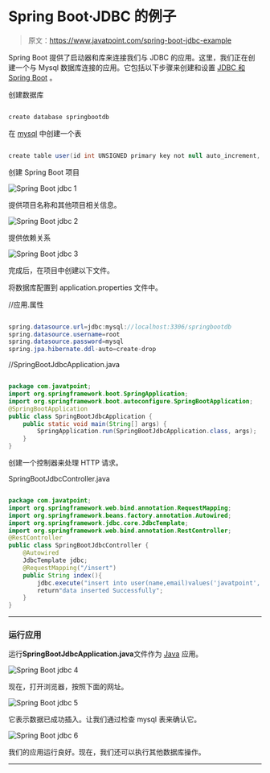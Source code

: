 # Spring Boot·JDBC 的例子

> 原文：<https://www.javatpoint.com/spring-boot-jdbc-example>

Spring Boot 提供了启动器和库来连接我们与 JDBC 的应用。这里，我们正在创建一个与 Mysql 数据库连接的应用。它包括以下步骤来创建和设置 [JDBC 和 Spring Boot](https://www.javatpoint.com/spring-boot-jdbc) 。

创建数据库

```java

create database springbootdb

```

在 [mysql](https://www.javatpoint.com/mysql-tutorial) 中创建一个表

```java

create table user(id int UNSIGNED primary key not null auto_increment, name varchar(100), email varchar(100));

```

创建 Spring Boot 项目

![Spring Boot jdbc 1](../img/05f1e7bec78f7169fec52aead21ea9de.png)

提供项目名称和其他项目相关信息。

![Spring Boot jdbc 2](../img/d77ad0312fb40bb3e9a94e13315c5e3d.png)

提供依赖关系

![Spring Boot jdbc 3](../img/1a7ec8f52dc179d20c209129df0608b3.png)

完成后，在项目中创建以下文件。

将数据库配置到 application.properties 文件中。

//应用.属性

```java

spring.datasource.url=jdbc:mysql://localhost:3306/springbootdb
spring.datasource.username=root
spring.datasource.password=mysql
spring.jpa.hibernate.ddl-auto=create-drop

```

//SpringBootJdbcApplication.java

```java

package com.javatpoint;
import org.springframework.boot.SpringApplication;
import org.springframework.boot.autoconfigure.SpringBootApplication;
@SpringBootApplication
public class SpringBootJdbcApplication {
	public static void main(String[] args) {
		SpringApplication.run(SpringBootJdbcApplication.class, args);
	}
}

```

创建一个控制器来处理 HTTP 请求。

SpringBootJdbcController.java

```java

package com.javatpoint;
import org.springframework.web.bind.annotation.RequestMapping;
import org.springframework.beans.factory.annotation.Autowired;
import org.springframework.jdbc.core.JdbcTemplate;
import org.springframework.web.bind.annotation.RestController;
@RestController
public class SpringBootJdbcController {
	@Autowired
	JdbcTemplate jdbc;	
	@RequestMapping("/insert")
	public String index(){
		jdbc.execute("insert into user(name,email)values('javatpoint','java@javatpoint.com')");
		return"data inserted Successfully";
	}
}

```

* * *

### 运行应用

运行**SpringBootJdbcApplication.java**文件作为 [Java](https://www.javatpoint.com/java-tutorial) 应用。

![Spring Boot jdbc 4](../img/bc86f6340fc5607ad4fcca81bf499bc2.png)

现在，打开浏览器，按照下面的网址。

![Spring Boot jdbc 5](../img/34e292dfa08281dd70e3ba099f1a16b5.png)

它表示数据已成功插入。让我们通过检查 mysql 表来确认它。

![Spring Boot jdbc 6](../img/8ed791df83011f8cd345f46378a2834b.png)

我们的应用运行良好。现在，我们还可以执行其他数据库操作。

* * *